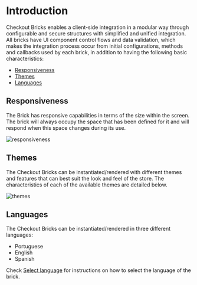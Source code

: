 # Introduction

Checkout Bricks enables a client-side integration in a modular way through configurable and secure structures with simplified and unified integration. All bricks have UI component control flows and data validation, which makes the integration process occur from initial configurations, methods and callbacks used by each brick, in addition to having the following basic characteristics:

* [Responsiveness](#bookmark_responsiveness)
* [Themes](#bookmark_themes)
* [Languages](#bookmark_languages)

## Responsiveness

The Brick has responsive capabilities in terms of the size within the screen. The brick will always occupy the space that has been defined for it and will respond when this space changes during its use.

![responsiveness](checkout-bricks/responsive-theme-en.gif)

## Themes

The Checkout Bricks can be instantiated/rendered with different themes and features that can best suit the look and feel of the store. The characteristics of each of the available themes are detailed below.

![themes](checkout-bricks/themes-payment-card-en.png)

## Languages

The Checkout Bricks can be instantiated/rendered in three different languages:

* Portuguese
* English 
* Spanish

Check [Select language](/developers/en/docs/checkout-bricks/additional-customization/select-language) for instructions on how to select the language of the brick. 